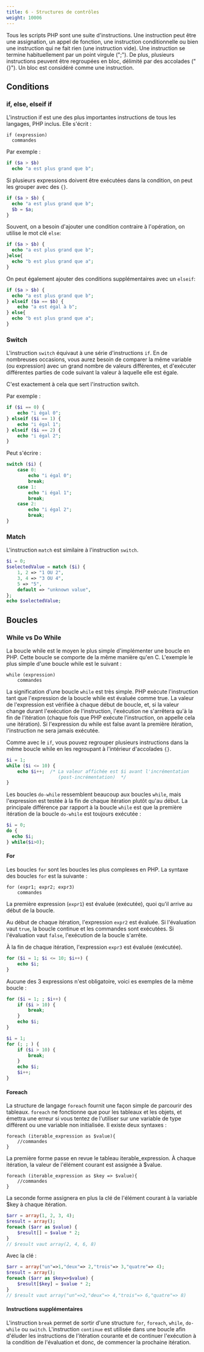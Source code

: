 ```yaml
---
title: 6 - Structures de contrôles 
weight: 10006
---
```


Tous les scripts PHP sont une suite d'instructions. Une instruction peut être une assignation, un appel de fonction, une
instruction conditionnelle ou bien une instruction qui ne fait rien (une instruction vide). Une instruction se termine
habituellement par un point virgule (";"). De plus, plusieurs instructions peuvent être regroupées en bloc, délimité par
des accolades ("{}"). Un bloc est considéré comme une instruction.
## Conditions
### if, else, elseif if

L'instruction if est une des plus importantes instructions de tous les langages, PHP inclus. Elle s'écrit :

```
if (expression)
  commandes
```

Par exemple :

```php
if ($a > $b)
  echo "a est plus grand que b";

```

Si plusieurs expressions doivent être exécutées dans la condition, on peut les grouper avec des `{}`.

```php
if ($a > $b) {
  echo "a est plus grand que b";
  $b = $a;
}
```

Souvent, on a besoin d'ajouter une condition contraire à l'opération, on utilise le mot clé `else`:

```php
if ($a > $b) {
  echo "a est plus grand que b";
}else{
  echo "b est plus grand que a";
}
```

On peut également ajouter des conditions supplémentaires avec un `elseif`:

```php
if ($a > $b) {
  echo "a est plus grand que b";
} elseif ($a == $b) {
    echo "a est égal à b";
} else{
  echo "b est plus grand que a";
}
```

### Switch
L'instruction `switch` équivaut à une série d'instructions `if`. 
En de nombreuses occasions, vous aurez besoin de comparer la même variable (ou expression) avec un grand nombre de 
valeurs différentes, et d'exécuter différentes parties de code suivant la valeur à laquelle elle est égale. 

C'est exactement à cela que sert l'instruction switch.

Par exemple : 
```php
if ($i == 0) {
    echo "i égal 0";
} elseif ($i == 1) {
    echo "i égal 1";
} elseif ($i == 2) {
    echo "i égal 2";
}
```
Peut s'écrire : 
```php
switch ($i) {
    case 0:
        echo "i égal 0";
        break;
    case 1:
        echo "i égal 1";
        break;
    case 2:
        echo "i égal 2";
        break;
}
```

### Match

L'instruction `match` est similaire à l'instruction `switch`.
```php
$i = 0;
$selectedValue = match ($i) {
    1, 2 => "1 OU 2",
    3, 4 => "3 OU 4",
    5 => "5",
    default => "unknown value",
};
echo $selectedValue;
```


## Boucles

### While vs Do While

La boucle while est le moyen le plus simple d'implémenter une boucle en PHP. Cette boucle se comporte de la même manière
qu'en C. L'exemple le plus simple d'une boucle while est le suivant :

```
while (expression)
    commandes
```

La signification d'une boucle `while` est très simple. PHP exécute l'instruction tant que l'expression de la boucle
while est évaluée comme true. La valeur de l'expression est vérifiée à chaque début de boucle, et, si la valeur change
durant l'exécution de l'instruction, l'exécution ne s'arrêtera qu'à la fin de l'itération (chaque fois que PHP exécute
l'instruction, on appelle cela une itération). Si l'expression du while est false avant la première itération,
l'instruction ne sera jamais exécutée.

Comme avec le `if`, vous pouvez regrouper plusieurs instructions dans la même boucle while en les regroupant à
l'intérieur d'accolades `{}`.

```php
$i = 1;
while ($i <= 10) {
    echo $i++;  /* La valeur affichée est $i avant l'incrémentation
                   (post-incrémentation)  */
}
```

Les boucles `do-while` ressemblent beaucoup aux boucles `while`, mais l'expression est testée à la fin de chaque
itération plutôt qu'au début. La principale différence par rapport à la boucle `while` est que la première itération de
la boucle `do-while` est toujours exécutée :

```php
$i = 0;
do {
  echo $i;
} while($i>0);
```

#### For
Les boucles `for` sont les boucles les plus complexes en PHP. La syntaxe des boucles `for` est la suivante :
```
for (expr1; expr2; expr3)
    commandes
```
La première expression (`expr1`) est évaluée (exécutée), quoi qu'il arrive au début de la boucle.

Au début de chaque itération, l'expression `expr2` est évaluée. 
Si l'évaluation vaut `true`, la boucle continue et les commandes sont exécutées. Si l'évaluation vaut `false`, l'exécution de la boucle s'arrête.

À la fin de chaque itération, l'expression `expr3` est évaluée (exécutée).

```php
for ($i = 1; $i <= 10; $i++) {
    echo $i;
}
```
Aucune des 3 expressions n'est obligatoire, voici es exemples de la même boucle :
```php
for ($i = 1; ; $i++) {
    if ($i > 10) {
        break;
    }
    echo $i;
}
```

```php
$i = 1;
for (; ; ) {
    if ($i > 10) {
        break;
    }
    echo $i;
    $i++;
}
```
#### Foreach
La structure de langage `foreach` fournit une façon simple de parcourir des tableaux.
`foreach` ne fonctionne que pour les tableaux et les objets, et émettra une erreur si vous tentez de l'utiliser sur une variable de type différent ou une variable non initialisée. Il existe deux syntaxes :
```
foreach (iterable_expression as $value){
    //commandes
}
```
La première forme passe en revue le tableau iterable_expression.
À chaque itération, la valeur de l'élément courant est assignée à $value.

```
foreach (iterable_expression as $key => $value){
    //commandes
}
```

La seconde forme assignera en plus la clé de l'élément courant à la variable $key à chaque itération.



```php
$arr = array(1, 2, 3, 4);
$result = array();
foreach ($arr as $value) {
    $result[] = $value * 2;
}
// $result vaut array(2, 4, 6, 8)
```

Avec la clé : 
```php
$arr = array("un"=>1,"deux"=> 2,"trois"=> 3,"quatre"=> 4);
$result = array();
foreach ($arr as $key=>$value) {
    $result[$key] = $value * 2;
}
// $result vaut array("un"=>2,"deux"=> 4,"trois"=> 6,"quatre"=> 8)
```

#### Instructions supplémentaires

L'instruction `break` permet de sortir d'une structure `for`, `foreach`, `while`, `do-while` ou `switch`.
L'instruction `continue` est utilisée dans une boucle afin d'éluder les instructions de l'itération courante et de 
continuer l'exécution à la condition de l'évaluation et donc, de commencer la prochaine itération.



